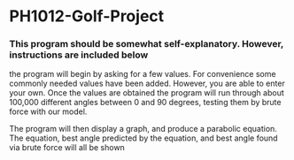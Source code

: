 # PH1012-Golf-Project

### This program should be somewhat self-explanatory. However, instructions are included below

the program will begin by asking for a few values. For convenience some commonly needed values have been added. However, you are able to enter your own. 
Once the values are obtained the program will run through about 100,000 different angles between 0 and 90 degrees, testing them by brute force with our model.

The program will then display a graph, and produce a parabolic equation. The equation, best angle predicted by the equation, and best angle found via brute force will all be shown

